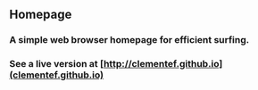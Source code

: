 ## Homepage
### A simple web browser homepage for efficient surfing.
### See a live version at [http://clementef.github.io](clementef.github.io)
